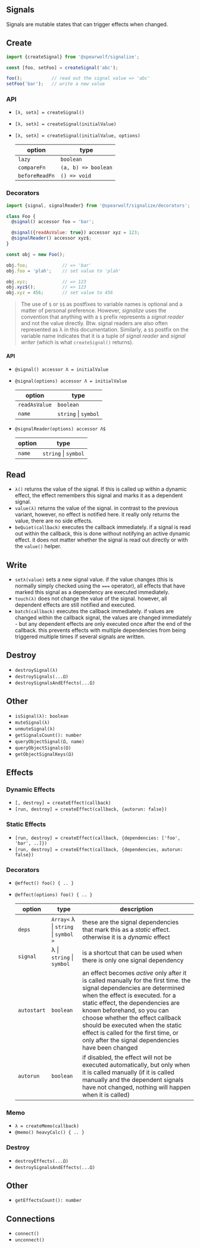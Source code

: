 ## Signals

Signals are mutable states that can trigger effects when changed.

## Create

```js
import {createSignal} from '@spearwolf/signalize';

const [foo, setFoo] = createSignal('abc');

foo();           // read out the signal value => 'abc'
setFoo('bar');   // write a new value
```

### API

- `[λ, setλ] = createSignal()`
- `[λ, setλ] = createSignal(initialValue)`
- `[λ, setλ] = createSignal(initialValue, options)`

  | option         | type                |
  | -------------- | ------------------- |
  | `lazy`         | `boolean`           |
  | `compareFn`    | `(a, b) => boolean` |
  | `beforeReadFn` | `() => void`        |


### Decorators

```js
import {signal, signalReader} from '@spearwolf/signalize/decorators';

class Foo {
  @signal() accessor foo = 'bar';

  @signal({readAsValue: true}) accessor xyz = 123;
  @signalReader() accessor xyz$;
}

const obj = new Foo();

obj.foo;             // => 'bar'
obj.foo = 'plah';    // set value to 'plah'

obj.xyz;             // => 123
obj.xyz$();          // => 123
obj.xyz = 456;       // set value to 456
```

> The use of `$` or `$$` as postfixes to variable names is optional and a matter of personal preference.
> However, _signalize_ uses the convention that anything with a `$` prefix represents a _signal reader_ and not the value directly.
> Btw. signal readers are also often represented as λ in this documentation.
> Similarly, a `$$` postfix on the variable name indicates that it is a tuple of _signal reader_ and _signal writer_ (which is what `createSignal()` returns).

#### API

- `@signal() accessor Λ = initialValue`
- `@signal(options) accessor Λ = initialValue`

  | option        | type                 |
  | ------------- | -------------------- |
  | `readAsValue` | `boolean`            |
  | `name`        | `string` \| `symbol` |

- `@signalReader(options) accessor Λ$`

  | option | type                 |
  | ------ | -------------------- |
  | `name` | `string` \| `symbol` |


## Read

- `λ()` returns the value of the signal. If this is called up within a dynamic effect, the effect remembers this signal and marks it as a dependent signal.
- `value(λ)` returns the value of the signal. in contrast to the previous variant, however, no effect is notified here. it really only returns the value, there are no side effects.
- `beQuiet(callback)` executes the callback immediately. if a signal is read out within the callback, this is done without notifying an active dynamic effect. it does not matter whether the signal is read out directly or with the `value()` helper.


## Write

- `setλ(value)` sets a new signal value. if the value changes (this is normally simply checked using the `===` operator), all effects that have marked this signal as a dependency are executed immediately.
- `touch(λ)` does not change the value of the signal. however, all dependent effects are still notified and executed.
- `batch(callback)` executes the callback immediately. if values are changed within the callback signal, the values are changed immediately - but any dependent effects are only executed once after the end of the callback. this prevents effects with multiple dependencies from being triggered multiple times if several signals are written.


## Destroy

- `destroySignal(λ)`
- `destroySignals(...Ω)`
- `destroySignalsAndEffects(...Ω)`


## Other

- `isSignal(λ): boolean`
- `muteSignal(λ)`
- `unmuteSignal(λ)`
- `getSignalsCount(): number`
- `queryObjectSignal(Ω, name)`
- `queryObjectSignals(Ω)`
- `getObjectSignalKeys(Ω)`


## Effects

### Dynamic Effects

- `[, destroy] = createEffect(callback)`
- `[run, destroy] = createEffect(callback, {autorun: false})`


### Static Effects

- `[run, destroy] = createEffect(callback, {dependencies: ['foo', 'bar', ..]})`
- `[run, destroy] = createEffect(callback, {dependencies, autorun: false})`


### Decorators

- `@effect() foo() { .. }`
- `@effect(options) foo() { .. }`

  | option      | type                          | description |
  | ----------- | ----------------------------- | ----------- |
  | `deps`      | `Array<` λ \| `string` \| `symbol` `>` | these are the signal dependencies that mark this as a _static_ effect. otherwise it is a _dynamic_ effect |
  | `signal`    | λ \| `string` \| `symbol`          | is a shortcut that can be used when there is only one signal dependency |
  | `autostart` | `boolean`                     | an effect becomes _active_ only after it is called manually for the first time. the signal dependencies are determined when the effect is executed. for a static effect, the dependencies are known beforehand, so you can choose whether the effect callback should be executed when the static effect is called for the first time, or only after the signal dependencies have been changed |
  | `autorun`   | `boolean`                     | if disabled, the effect will not be executed automatically, but only when it is called manually (if it is called manually and the dependent signals have not changed, nothing will happen when it is called) |


### Memo

- `λ = createMemo(callback)`
- `@memo() heavyCalc() { .. }`


### Destroy

- `destroyEffects(...Ω)`
- `destroySignalsAndEffects(...Ω)`


## Other

- `getEffectsCount(): number`


## Connections

- `connect()`
- `unconnect()`

